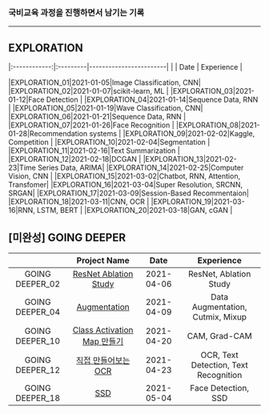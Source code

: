 ### 국비교육 과정을 진행하면서 남기는 기록

---
## EXPLORATION
|:------------:|:---------|------------------------|
|              |  Date    |      Experience        |

|EXPLORATION_01|2021-01-05|Image Classification, CNN|
|EXPLORATION_02|2021-01-07|scikit-learn, ML        |
|EXPLORATION_03|2021-01-12|Face Detection          |
|EXPLORATION_04|2021-01-14|Sequence Data, RNN      |
|EXPLORATION_05|2021-01-19|Wave Classification, CNN|
|EXPLORATION_06|2021-01-21|Sequence Data, RNN     |
|EXPLORATION_07|2021-01-26|Face Recognition       |
|EXPLORATION_08|2021-01-28|Recommendation systems |
|EXPLORATION_09|2021-02-02|Kaggle, Competition    |
|EXPLORATION_10|2021-02-04|Segmentation           |
|EXPLORATION_11|2021-02-16|Text Summarization     |
|EXPLORATION_12|2021-02-18|DCGAN                  |
|EXPLORATION_13|2021-02-23|Time Series Data, ARIMA|
|EXPLORATION_14|2021-02-25|Computer Vision, CNN   |
|EXPLORATION_15|2021-03-02|Chatbot, RNN, Attention, Transfomer|
|EXPLORATION_16|2021-03-04|Super Resolution, SRCNN, SRGAN|
|EXPLORATION_17|2021-03-09|Session-Based Recommentaion|
|EXPLORATION_18|2021-03-11|CNN, OCR                |
|EXPLORATION_19|2021-03-16|RNN, LSTM, BERT      |
|EXPLORATION_20|2021-03-18|GAN, cGAN           |

## [미완성] GOING DEEPER

|               |               Project Name                       |  Date    |              Experience           |
|:-------------:|:------------------------------------------------:|:--------:|:---------------------------------:|
|GOING DEEPER_02|[ResNet Ablation Study](./Week12/)        |2021-04-06|ResNet, Ablation Study             |
|GOING DEEPER_04|[Augmentation](./Week12/)               |2021-04-09|Data Augmentation, Cutmix, Mixup   |
|GOING DEEPER_10|[Class Activation Map 만들기](./Week14/)  |2021-04-20|CAM, Grad-CAM                       |
|GOING DEEPER_12|[직접 만들어보는 OCR](./Week14)           |2021-04-23|OCR, Text Detection, Text Recognition|
|GOING DEEPER_18|[SSD](./Week15)|2021-05-04|Face Detection, SSD               |

